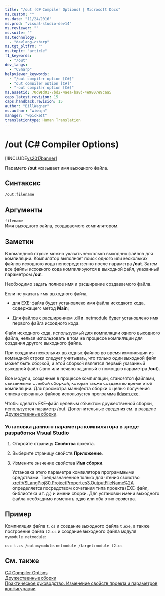 ```yaml
---
title: "/out (C# Compiler Options) | Microsoft Docs"
ms.custom: ""
ms.date: "11/24/2016"
ms.prod: "visual-studio-dev14"
ms.reviewer: ""
ms.suite: ""
ms.technology: 
  - "devlang-csharp"
ms.tgt_pltfrm: ""
ms.topic: "article"
f1_keywords: 
  - "/out"
dev_langs: 
  - "CSharp"
helpviewer_keywords: 
  - "/out compiler option [C#]"
  - "out compiler option [C#]"
  - "-out compiler option [C#]"
ms.assetid: 70d91d01-7bd2-4aea-ba8b-4e9807e9caa5
caps.latest.revision: 15
caps.handback.revision: 15
author: "BillWagner"
ms.author: "wiwagn"
manager: "wpickett"
translationtype: Human Translation
---
```

# /out (C# Compiler Options)
[!INCLUDE[vs2017banner](../../../csharp/includes/vs2017banner.md)]

Параметр **\/out** указывает имя выходного файла.  
  
## Синтаксис  
  
```  
/out:filename  
```  
  
## Аргументы  
 `filename`  
 Имя выходного файла, создаваемого компилятором.  
  
## Заметки  
 В командной строке можно указать несколько выходных файлов для компиляции.  Компилятор выполняет поиск одного или нескольких файлов исходного кода непосредственно после параметра **\/out**.  Затем все файлы исходного кода компилируются в выходной файл, указанный параметром **\/out**.  
  
 Необходимо задать полное имя и расширение создаваемого файла.  
  
 Если не указать имя выходного файла,  
  
-   для EXE\-файла будет установлено имя файла исходного кода, содержащего метод **Main**;  
  
-   Для файлов с расширением .dll и .netmodule будет установлено имя первого файла исходного кода.  
  
 Файл исходного кода, используемый для компиляции одного выходного файла, нельзя использовать в том же процессе компиляции для создания другого выходного файла.  
  
 При создании нескольких выходных файлов во время компиляции из командной строки следует учитывать, что только один выходной файл может быть сборкой, и этой сборкой является первый указанный выходной файл \(явно или неявно заданный с помощью параметра **\/out**\).  
  
 Все модули, созданные в процессе компиляции, становятся файлами, связанными с любой сборкой, которая также создана во время этой компиляции.  Для просмотра манифеста сборки с целью получения списка связанных файлов используется программа [ildasm.exe](../Topic/Ildasm.exe%20\(IL%20Disassembler\).md).  
  
 Чтобы сделать EXE\-файл целевым объектом дружественной сборки, используется параметр \/out.  Дополнительные сведения см. в разделе [Дружественные сборки](../Topic/Friend%20Assemblies%20\(C%23%20and%20Visual%20Basic\).md).  
  
### Установка данного параметра компилятора в среде разработки Visual Studio  
  
1.  Откройте страницу **Свойства** проекта.  
  
2.  Выберите страницу свойств **Приложение**.  
  
3.  Измените значение свойства **Имя сборки**.  
  
     Установка этого параметра компилятора программными средствами. Предназначенное только для чтения свойство <xref:VSLangProj80.ProjectProperties3.OutputFileName%2A> определяется посредством сочетания типа проекта \(EXE\-файл, библиотека и т. д.\) и имени сборки.  Для установки имени выходного файла необходимо изменить одно или оба этих свойства.  
  
## Пример  
 Компиляция файла `t.cs` и создание выходного файла `t.exe`, а также построение файла `t2.cs` и создание выходного файла модуля `mymodule.netmodule`:  
  
```  
csc t.cs /out:mymodule.netmodule /target:module t2.cs  
```  
  
## См. также  
 [C\# Compiler Options](../../../csharp/language-reference/compiler-options/index.md)   
 [Дружественные сборки](../Topic/Friend%20Assemblies%20\(C%23%20and%20Visual%20Basic\).md)   
 [Практическое руководство. Изменение свойств проекта и параметров конфигурации](http://msdn.microsoft.com/ru-ru/e7184bc5-2f2b-4b4f-aa9a-3ecfcbc48b67)
